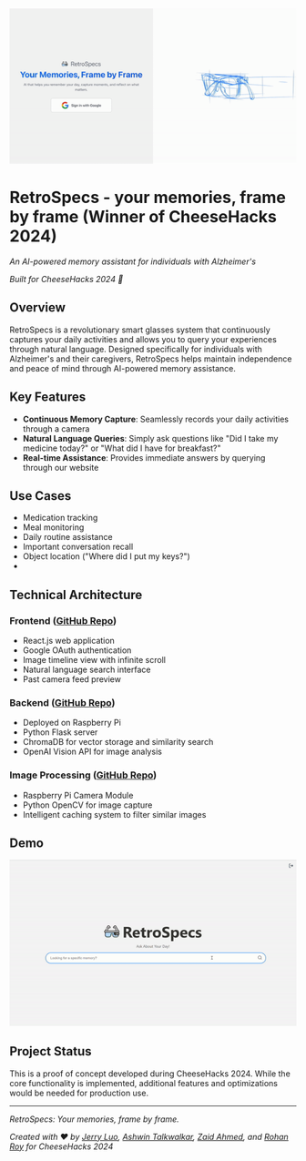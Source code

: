 <div align="center">
  <img src="./website.gif" alt="RetroSpecs Website" width="600"/>
</div>

# RetroSpecs - your memories, frame by frame (Winner of CheeseHacks 2024)
*An AI-powered memory assistant for individuals with Alzheimer's*

*Built for CheeseHacks 2024 🧀*

## Overview

RetroSpecs is a revolutionary smart glasses system that continuously captures your daily activities and allows you to query your experiences through natural language. Designed specifically for individuals with Alzheimer's and their caregivers, RetroSpecs helps maintain independence and peace of mind through AI-powered memory assistance.

## Key Features

- **Continuous Memory Capture**: Seamlessly records your daily activities through a camera
- **Natural Language Queries**: Simply ask questions like "Did I take my medicine today?" or "What did I have for breakfast?"
- **Real-time Assistance**: Provides immediate answers by querying through our website

## Use Cases

- Medication tracking
- Meal monitoring
- Daily routine assistance
- Important conversation recall
- Object location ("Where did I put my keys?")
- 
## Technical Architecture

### Frontend ([GitHub Repo](https://github.com/RetroSpecs-Suite/RetroSpecs-Frontend))
- React.js web application
- Google OAuth authentication
- Image timeline view with infinite scroll
- Natural language search interface
- Past camera feed preview

### Backend ([GitHub Repo](https://github.com/RetroSpecs-Suite/RetroSpecs-Backend))
- Deployed on Raspberry Pi
- Python Flask server
- ChromaDB for vector storage and similarity search
- OpenAI Vision API for image analysis

### Image Processing ([GitHub Repo](https://github.com/RetroSpecs-Suite/RetroSpecs-Backend/tree/main/Raspberry-Pi))
- Raspberry Pi Camera Module
- Python OpenCV for image capture
- Intelligent caching system to filter similar images

## Demo

<div align="center">
  <img src="./demo.gif" alt="RetroSpecs Website" width="600"/>
</div>

## Project Status
This is a proof of concept developed during CheeseHacks 2024. While the core functionality is implemented, additional features and optimizations would be needed for production use.

---

*RetroSpecs: Your memories, frame by frame.*

*Created with ❤️ by [Jerry Luo](https://github.com/jerluo), [Ashwin Talkwalkar](https://github.com/Ashwin-T), [Zaid Ahmed](https://github.com/az8712), and [Rohan Roy](https://github.com/royr0614) for CheeseHacks 2024*
